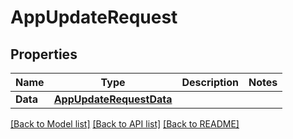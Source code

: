 # AppUpdateRequest

## Properties

Name | Type | Description | Notes
------------ | ------------- | ------------- | -------------
**Data** | [**AppUpdateRequestData**](AppUpdateRequest_data.md) |  | 

[[Back to Model list]](../README.md#documentation-for-models) [[Back to API list]](../README.md#documentation-for-api-endpoints) [[Back to README]](../README.md)


